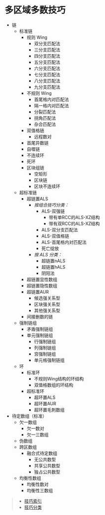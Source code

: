 # 多区域多数技巧

- 链
  - 标准链
    - 规则 Wing
      - 双分支匹配法
      - 三分支匹配法
      - 四分支匹配法
      - 五分支匹配法
      - 六分支匹配法
      - 七分支匹配法
      - 八分支匹配法
      - 九分支匹配法
    - 不规则 Wing
      - 首尾格内对匹配法
      - 隔一格内对匹配法
      - 分裂匹配法
      - 拐角匹配法
      - 杂合匹配法
    - 双值格链
      - 远程数对
    - 首尾异数链
    - 自噬链
    - 不连续环
    - 死环
    - 区块组链
      - 空矩形
      - 区块链
      - 区块不连续环
  - 超标准链
    - 超链置ALS
      - _按组合技巧分类：_
        - ALS-双强链
          - 带有单RCC的ALS-XZ结构
          - 带有双RCC的ALS-XZ结构
        - ALS-双分支匹配法
        - ALS-双值格链
        - ALS-首尾格内对匹配法
        - 死亡绽放
      - _按 ALS 分类：_
        - 超链置nALS
        - 超链置hALS
        - 阴阳法
    - 超链置显性数组
    - 超链置隐性数组
    - 超链置AUR
      - 候选强关系型
      - 区块强关系型
      - 其他强关系型
    - 间接删数的链
  - 强制链组
    - 矛盾强制链组
    - 单元强制链组
      - 行强制链组
      - 列强制链组
      - 宫强制链组
      - 单元格强制链组
  - 环
    - 标准环
      - 不规则Wing结构的环结构
      - 双值格数组的环结构
    - 超标准环
      - 超环置ALS
      - 超环置AUR
      - 超环置毛刺数组
- 待定数组（标准）
  - 欠一数组
    - 欠一数对
    - 欠一三数组
  - 伪数组
  - 跨区数组
    - 融合式待定数组
      - 无公共数型
      - 共享公共数型
      - 独占公共数型
  - 均衡性数组
    - 均衡性数对
    - 均衡性三数组

> - [技巧索引](../../../README.md)
> - [技巧分类](../../README.md)


